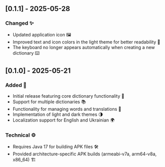 ## [0.1.1] - 2025-05-28
### Changed ✨
- Updated application icon 🖼️
- Improved text and icon colors in the light theme for better readability 🎨
- The keyboard no longer appears automatically when creating a new dictionary ⌨️

## [0.1.0] - 2025-05-21
### Added 🎉
- Initial release featuring core dictionary functionality 📖
- Support for multiple dictionaries 📚
- Functionality for managing words and translations 📝
- Implementation of light and dark themes 🌗
- Localization support for English and Ukrainian 🌍

### Technical ⚙️
- Requires Java 17 for building APK files 🛠️
- Provided architecture-specific APK builds (armeabi-v7a, arm64-v8a, x86_64) 🏗️
